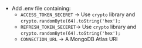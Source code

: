 - Add .env file containing:
    - `ACCESS_TOKEN_SECERET` -> Use `crypto` library and `crypto.randomByte(64).toString('hex');`
    - `REFRESH_TOKEN_SECERET`-> Use `crypto` library and `crypto.randomByte(64).toString('hex');`
    - `CONNECTION_URL` -> A MongoDB Atlas URI